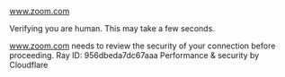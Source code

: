 www.zoom.com

Verifying you are human. This may take a few seconds.

www.zoom.com needs to review the security of your connection before proceeding.
Ray ID: 956dbeda7dc67aaa
Performance & security by Cloudflare